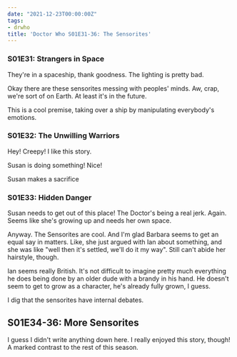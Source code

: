 ```yaml
---
date: "2021-12-23T00:00:00Z"
tags:
- drwho
title: 'Doctor Who S01E31-36: The Sensorites'
---
```


### S01E31: Strangers in Space

They're in a spaceship, thank goodness. The lighting is pretty bad.

Okay there are these sensorites messing with peoples' minds. Aw, crap,
we're sort of on Earth. At least it's in the future.

This is a cool premise,
taking over a ship by manipulating everybody's emotions.

### S01E32: The Unwilling Warriors

Hey! Creepy!  I like this story.

Susan is doing something! Nice!

Susan makes a sacrifice

### S01E33: Hidden Danger

Susan needs to get out of this place! The Doctor's being a real jerk. Again.
Seems like she's growing up and needs her own space.

Anyway. The Sensorites are cool. And I'm glad Barbara seems to get an equal
say in matters. Like, she just argued with Ian about something, and she was
like "well then it's settled, we'll do it my way".
Still can't abide her hairstyle, though.

Ian seems really British. It's not difficult to imagine pretty much
everything he does being done by an older dude with a brandy in his hand.
He doesn't seem to get to grow as a character,
he's already fully grown, I guess.

I dig that the sensorites have internal debates.

## S01E34-36: More Sensorites

I guess I didn't write anything down here. 
I really enjoyed this story, though!
A marked contrast to the rest of this season.
